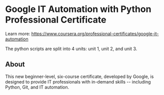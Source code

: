# Google IT Automation with Python Professional Certificate
Learn more: https://www.coursera.org/professional-certificates/google-it-automation

The python scripts are split into 4 units: unit 1, unit 2, and unit 3.

## About
This new beginner-level, six-course certificate, developed by Google, is designed to provide IT professionals with in-demand skills -- including Python, Git, and IT automation.
